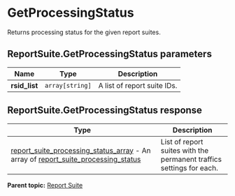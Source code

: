 # GetProcessingStatus

Returns processing status for the given report suites.

## ReportSuite.GetProcessingStatus parameters

|Name|Type|Description|
|----|----|-----------|
|**rsid_list** |`array[string]` |A list of report suite IDs.|

## ReportSuite.GetProcessingStatus response

|Type|Description|
|----|-----------|
| [report_suite_processing_status_array](../../data_types/r_report_suite_processing_status_array.md#) - An array of [report_suite_processing_status](../../data_types/r_report_suite_processing_status.md#) |List of report suites with the permanent traffics settings for each.|

**Parent topic:** [Report Suite](../../methods/report_suite/r_methods_reportsuite.md)

